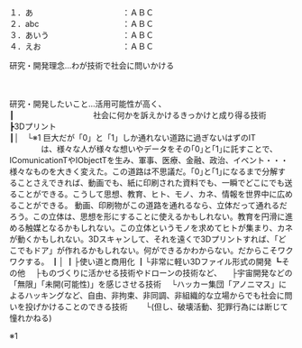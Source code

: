 
<style>
div.hoge{
clear:both;
float:left;
width:200px;
}
</style>

<div class="hoge">１．あ</div><div>：ＡＢＣ</div>
<div class="hoge">２．abc</div><div>：ＡＢＣ</div>
<div class="hoge">３．あいう</div><div>：ＡＢＣ</div>
<div class="hoge">４．えお</div><div>：ＡＢＣ</div>




研究・開発理念…わが技術で社会に問いかける<br>
<br>
<br>


研究・開発したいこと…活用可能性が高く、<br>
┃&emsp;&emsp;&emsp;&emsp;&emsp;&emsp;&emsp;&emsp;&emsp;&emsp;社会に何かを訴えかけるきっかけと成り得る技術<br>
┣3Dプリント<br>
┃│&emsp;└※1 巨大だが「0」と「1」しか通れない道路に過ぎないはずのIT<br>
&emsp;&emsp;&emsp;&emsp;は、様々な人が様々な想いやデータをその｢0｣と｢1｣に託すことで、IComunicationTやIObjectTを生み、軍事、医療、金融、政治、イベント・・・様々なものを大きく変えた。この道路は不思議だ。｢0｣と｢1｣になるまで分解することさえできれば、動画でも、紙に印刷された資料でも、一瞬でどこにでも送ることができる。こうして思想、教育、ヒト、モノ、カネ、情報を世界中に広めることができる。
動画、印刷物がこの道路を通れるなら、立体だって通れるだろう。この立体は、思想を形にすることに使えるかもしれない。教育を円滑に進める触媒となるかもしれない。この立体というモノを求めてヒトが集まり、カネが動くかもしれない。3Dスキャンして、それを遠くで3Dプリントすれば、「どこでもドア」が作れるかもしれない。何ができるかわからない。だからこそワクワクする。
┃│
┃├使い道と商用化
┃└非常に軽い3Dファイル形式の開発
┗その他
　├ものづくりに活かせる技術やドローンの技術など、
　├宇宙開発などの「無限」「未開(可能性)」を感じさせる技術
　└ハッカー集団「アノニマス」によるハッキングなど、自由、非拘束、非同調、非組織的な立場からでも社会に問いを投げかけることのできる技術
　　└(但し、破壊活動、犯罪行為には断じて憧れかねる)

※1
